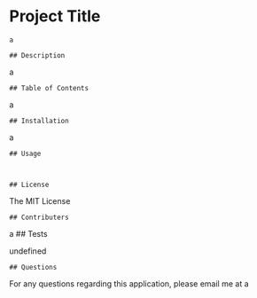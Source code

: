 # Project Title
    a

    ## Description
    
a

    ## Table of Contents
    
a

    ## Installation 
    
a

    ## Usage
    


    ## License
    
The MIT License

    ## Contributers
    
a
    ## Tests
    
undefined

    ## Questions
    
For any questions regarding this application, please email me at a